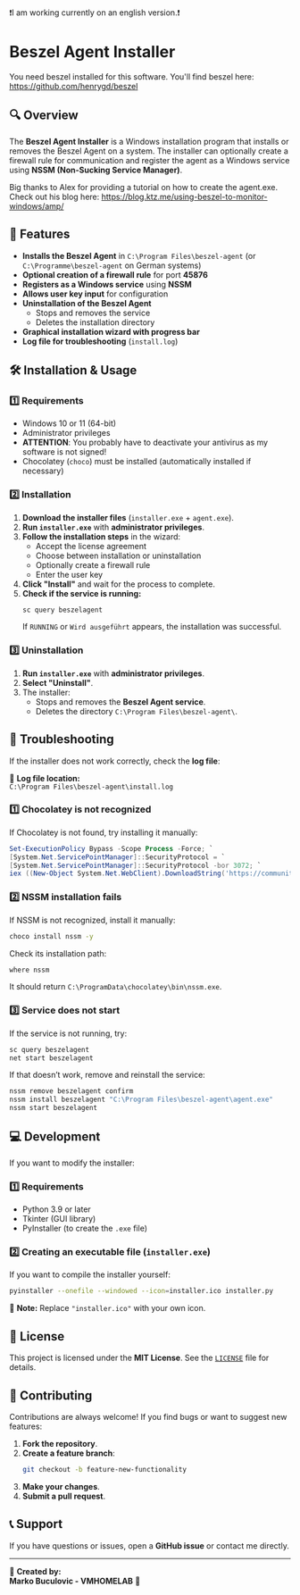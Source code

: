 ❗️I am working currently on an english version.❗️

# Beszel Agent Installer

You need beszel installed for this software. You'll find beszel here: https://github.com/henrygd/beszel

## 🔍 Overview
The **Beszel Agent Installer** is a Windows installation program that installs or removes the Beszel Agent on a system. The installer can optionally create a firewall rule for communication and register the agent as a Windows service using **NSSM (Non-Sucking Service Manager)**.

Big thanks to Alex for providing a tutorial on how to create the agent.exe. Check out his blog here: https://blog.ktz.me/using-beszel-to-monitor-windows/amp/

## 🚀 Features
- **Installs the Beszel Agent** in `C:\Program Files\beszel-agent` (or `C:\Programme\beszel-agent` on German systems)
- **Optional creation of a firewall rule** for port **45876**
- **Registers as a Windows service** using **NSSM**
- **Allows user key input** for configuration
- **Uninstallation of the Beszel Agent**
  - Stops and removes the service
  - Deletes the installation directory
- **Graphical installation wizard with progress bar**
- **Log file for troubleshooting** (`install.log`)

## 🛠️ Installation & Usage

### **1️⃣ Requirements**
- Windows 10 or 11 (64-bit)
- Administrator privileges
- **ATTENTION**: You probably have to deactivate your antivirus as my software is not signed!
- Chocolatey (`choco`) must be installed (automatically installed if necessary)

### **2️⃣ Installation**
1. **Download the installer files** (`installer.exe` + `agent.exe`).
2. **Run `installer.exe`** with **administrator privileges**.
3. **Follow the installation steps** in the wizard:
   - Accept the license agreement
   - Choose between installation or uninstallation
   - Optionally create a firewall rule
   - Enter the user key
4. **Click "Install"** and wait for the process to complete.
5. **Check if the service is running:**
   ```sh
   sc query beszelagent
   ```
   If `RUNNING` or `Wird ausgeführt` appears, the installation was successful.

### **3️⃣ Uninstallation**
1. **Run `installer.exe`** with **administrator privileges**.
2. **Select "Uninstall"**.
3. The installer:
   - Stops and removes the **Beszel Agent service**.
   - Deletes the directory `C:\Program Files\beszel-agent\`.

## 🔧 Troubleshooting
If the installer does not work correctly, check the **log file**:

📄 **Log file location:**  
`C:\Program Files\beszel-agent\install.log`

### **1️⃣ Chocolatey is not recognized**
If Chocolatey is not found, try installing it manually:
```powershell
Set-ExecutionPolicy Bypass -Scope Process -Force; `
[System.Net.ServicePointManager]::SecurityProtocol = `
[System.Net.ServicePointManager]::SecurityProtocol -bor 3072; `
iex ((New-Object System.Net.WebClient).DownloadString('https://community.chocolatey.org/install.ps1'))
```

### **2️⃣ NSSM installation fails**
If NSSM is not recognized, install it manually:
```sh
choco install nssm -y
```
Check its installation path:
```sh
where nssm
```
It should return `C:\ProgramData\chocolatey\bin\nssm.exe`.

### **3️⃣ Service does not start**
If the service is not running, try:
```sh
sc query beszelagent
net start beszelagent
```
If that doesn’t work, remove and reinstall the service:
```sh
nssm remove beszelagent confirm
nssm install beszelagent "C:\Program Files\beszel-agent\agent.exe"
nssm start beszelagent
```

## 💻 Development
If you want to modify the installer:

### **1️⃣ Requirements**
- Python 3.9 or later
- Tkinter (GUI library)
- PyInstaller (to create the `.exe` file)

### **2️⃣ Creating an executable file (`installer.exe`)**
If you want to compile the installer yourself:
```sh
pyinstaller --onefile --windowed --icon=installer.ico installer.py
```
📌 **Note:** Replace `"installer.ico"` with your own icon.

## 📝 License
This project is licensed under the **MIT License**. See the [`LICENSE`](LICENSE) file for details.

## 🤝 Contributing
Contributions are always welcome! If you find bugs or want to suggest new features:
1. **Fork the repository**.
2. **Create a feature branch**:
   ```sh
   git checkout -b feature-new-functionality
   ```
3. **Make your changes**.
4. **Submit a pull request**.

## 📞 Support
If you have questions or issues, open a **GitHub issue** or contact me directly.

---

📌 **Created by:**  
**Marko Buculovic - VMHOMELAB** 🚀  
